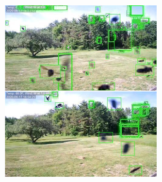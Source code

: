 ![20200617-162247-165252](in/20200617/20200617-162247-165252_0_.jpg)
![20200617-165257-172302](in/20200617/20200617-165257-172302_0_.jpg)
